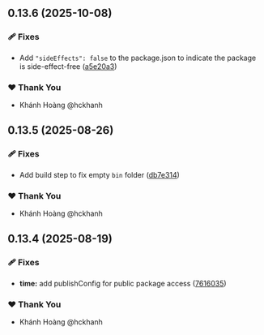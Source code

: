 ## 0.13.6 (2025-10-08)

### 🩹 Fixes

- Add `"sideEffects": false` to the package.json to indicate the package is side-effect-free ([a5e20a3](https://github.com/hckhanh/pulumi-any-terraform/commit/a5e20a3))

### ❤️ Thank You

- Khánh Hoàng @hckhanh

## 0.13.5 (2025-08-26)

### 🩹 Fixes

- Add build step to fix empty `bin` folder ([db7e314](https://github.com/hckhanh/pulumi-any-terraform/commit/db7e314))

### ❤️ Thank You

- Khánh Hoàng @hckhanh

## 0.13.4 (2025-08-19)

### 🩹 Fixes

- **time:** add publishConfig for public package access ([7616035](https://github.com/hckhanh/pulumi-any-terraform/commit/7616035))

### ❤️ Thank You

- Khánh Hoàng @hckhanh